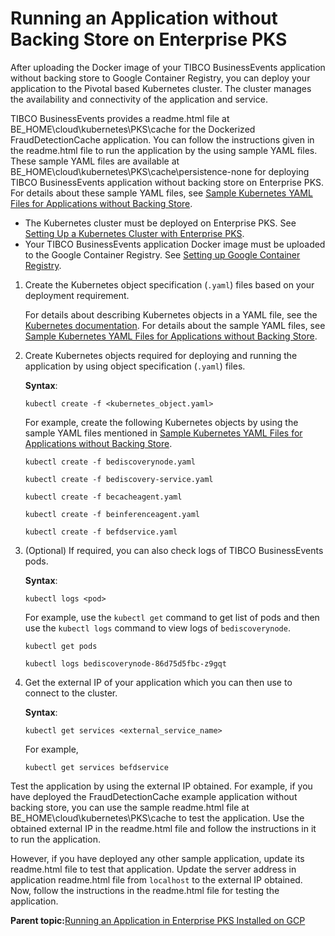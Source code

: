 # Running an Application without Backing Store on Enterprise PKS

After uploading the Docker image of your TIBCO BusinessEvents application without backing store to Google Container Registry, you can deploy your application to the Pivotal based Kubernetes cluster. The cluster manages the availability and connectivity of the application and service.

TIBCO BusinessEvents provides a readme.html file at BE_HOME\cloud\kubernetes\PKS\cache for the Dockerized FraudDetectionCache application. You can follow the instructions given in the readme.html file to run the application by the using sample YAML files. These sample YAML files are available at BE_HOME\cloud\kubernetes\PKS\cache\persistence-none for deploying TIBCO BusinessEvents application without backing store on Enterprise PKS. For details about these sample YAML files, see [Sample Kubernetes YAML Files for Applications without Backing Store](Sample%20YAML%20Files%20for%20Applications%20without%20a%20Backing%20Store#).

-   The Kubernetes cluster must be deployed on Enterprise PKS. See [Setting Up a Kubernetes Cluster with Enterprise PKS](Setting%20up%20a%20Kubernetes%20Cluster%20With%20Enterprise%20PKS).
-   Your TIBCO BusinessEvents application Docker image must be uploaded to the Google Container Registry. See [Setting up Google Container Registry](Pushing%20Application%20Docker%20Image%20to%20Google%20Container%20Registry).

1.  Create the Kubernetes object specification \(`.yaml`\) files based on your deployment requirement.

    For details about describing Kubernetes objects in a YAML file, see the [Kubernetes documentation](https://kubernetes.io/docs/concepts/overview/working-with-objects/kubernetes-objects/). For details about the sample YAML files, see [Sample Kubernetes YAML Files for Applications without Backing Store](Sample%20YAML%20Files%20for%20Applications%20without%20a%20Backing%20Store#).

2.  Create Kubernetes objects required for deploying and running the application by using object specification \(`.yaml`\) files.

    **Syntax**:

    ```
    kubectl create -f <kubernetes_object.yaml>
    ```

    For example, create the following Kubernetes objects by using the sample YAML files mentioned in [Sample Kubernetes YAML Files for Applications without Backing Store](Sample%20YAML%20Files%20for%20Applications%20without%20a%20Backing%20Store).

    ```
    kubectl create -f bediscoverynode.yaml
    
    kubectl create -f bediscovery-service.yaml
    
    kubectl create -f becacheagent.yaml
    
    kubectl create -f beinferenceagent.yaml
    
    kubectl create -f befdservice.yaml
    ```

3.  \(Optional\) If required, you can also check logs of TIBCO BusinessEvents pods.

    **Syntax**:

    ```
    kubectl logs <pod>
    ```

    For example, use the `kubectl get` command to get list of pods and then use the `kubectl logs` command to view logs of `bediscoverynode`.

    ```
    kubectl get pods
    
    kubectl logs bediscoverynode-86d75d5fbc-z9gqt
    ```

4.  Get the external IP of your application which you can then use to connect to the cluster.

    **Syntax**:

    ```
    kubectl get services <external_service_name>
    ```

    For example,

    ```
    kubectl get services befdservice
    ```


Test the application by using the external IP obtained. For example, if you have deployed the FraudDetectionCache example application without backing store, you can use the sample readme.html file at BE_HOME\cloud\kubernetes\PKS\cache to test the application. Use the obtained external IP in the readme.html file and follow the instructions in it to run the application.

However, if you have deployed any other sample application, update its readme.html file to test that application. Update the server address in application readme.html file from `localhost` to the external IP obtained. Now, follow the instructions in the readme.html file for testing the application.

**Parent topic:**[Running an Application in Enterprise PKS Installed on GCP](Running%20an%20Application%20in%20PKS%20Installed%20on%20GCP)


